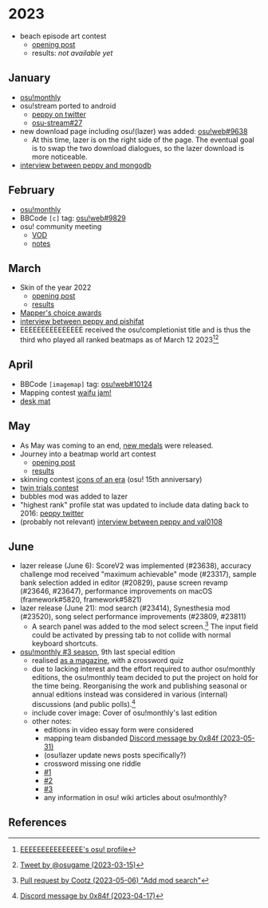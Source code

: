 # 2023

- beach episode art contest
  - [opening post](https://osu.ppy.sh/home/news/2023-06-20-beach-episode-art-contest)
  - results: *not available yet*

## January

- [osu!monthly](https://osu.ppy.sh/home/news/2023-02-10-osumonthly-7)
- osu!stream ported to android
  - [peppy on twitter](https://twitter.com/ppy/status/1613460209703456769)
  - [osu-stream#27](https://github.com/ppy/osu-stream/pull/27)
- new download page including osu!(lazer) was added: [osu!web#9638](https://github.com/ppy/osu-web/pull/9638)
  - At this time, lazer is on the right side of the page. The eventual goal is to swap the two download dialogues, so the lazer download is more noticeable.
- [interview between peppy and mongodb](https://twitter.com/ppy/status/1613534700295028739)

## February

- [osu!monthly](https://osu.ppy.sh/home/news/2023-03-02-osumonthly-8)
- BBCode `[c]` tag: [osu!web#9829](https://github.com/ppy/osu-web/pull/9829)
- osu! community meeting
  - [VOD](https://www.youtube.com/watch?v=idmI03A8jR8)
  - [notes](https://docs.google.com/document/d/13cMCrQN4vvaQFA59BmFHk6D7PH9fwT2ANmhkm5cmzxE/edit)

## March

- Skin of the year 2022
  - [opening post](https://osu.ppy.sh/home/news/2023-02-09-skin-of-the-year-2022)
  - [results](https://osu.ppy.sh/home/news/2023-03-05-skin-of-the-year-2022-results)
- [Mapper's choice awards](https://osu.ppy.sh/home/news/2023-03-03-mappers-choice-awards)
- [interview between peppy and pishifat](https://twitter.com/osugame/status/1636925240881348609)
- EEEEEEEEEEEEEEE received the osu!completionist title and is thus the third who played all ranked beatmaps as of March 12 2023[^completionist-profile][^completionist-tweet]

## April

- BBCode `[imagemap]` tag: [osu!web#10124](https://github.com/ppy/osu-web/pull/10124)
- Mapping contest [waifu jam!](https://osu.ppy.sh/home/news/2023-04-22-waifu-jam-map-battle-contest)
- [desk mat](https://twitter.com/osugame/status/1643288319860801536)

## May

- As May was coming to an end, [new medals](https://www.reddit.com/r/osugame/comments/13vma49/new_medals_are_out/) were released.
- Journey into a beatmap world art contest
  - [opening post](https://osu.ppy.sh/home/news/2023-04-21-journey-into-a-beatmap-world-voting-open)
  - [results](https://osu.ppy.sh/home/news/2023-05-01-journey-into-a-beatmap-world-contest-results)
- skinning contest [icons of an era](https://osu.ppy.sh/home/news/2023-05-10-skinning-contest-icons-of-an-era) (osu! 15th anniversary)
- [twin trials contest](https://osu.ppy.sh/home/news/2023-05-15-results-twin-trials-beatmapping-phase)
- bubbles mod was added to lazer
- "highest rank" profile stat was updated to include data dating back to 2016: [peppy twitter](https://twitter.com/ppy/status/1657250346291593217)
- (probably not relevant) [interview between peppy and val0108](https://www.youtube.com/watch?v=edD1fTBalQE)

## June

- lazer release (June 6): ScoreV2 was implemented (#23638), accuracy challenge mod received "maximum achievable" mode (#23317), sample bank selection added in editor (#20829), pause screen revamp (#23646, #23647), performance improvements on macOS (framework#5820, framework#5821)
- lazer release (June 21): mod search (#23414), Synesthesia mod (#23520), song select performance improvements (#23809, #23811)
  - A search panel was added to the mod select screen.[^mod-search] The input field could be activated by pressing tab to not collide with normal keyboard shortcuts.
- [osu!monthly #3 season](https://osu.ppy.sh/home/news/2023-06-26-osumonthly-9), 9th last special edition
  - realised [as a magazine](https://docs.google.com/viewerng/viewer?url=https://assets.ppy.sh/media/osu-monthly/2023-03/osu-monthly-2023-03.pdf), with a crossword quiz
  - due to lacking interest and the effort required to author osu!monthly editions, the osu!monthly team decided to put the project on hold for the time being. Reorganising the work and publishing seasonal or annual editions instead was considered in various (internal) discussions (and public polls).[^monthly-discord]<!--more sources in #osu-news/#osu-wiki?-->
  - include cover image: Cover of osu!monthly's last edition
  - other notes:
    - editions in video essay form were considered
    - mapping team disbanded [Discord message by 0x84f (2023-05-31)](https://discord.com/channels/188630481301012481/1003689172420276246/1113463478057971722)
    - (osu!lazer update news posts specifically?)
    - crossword missing one riddle
    - [#1](https://osu.ppy.sh/community/forums/topics/1772564?n=1)
    - [#2](https://docs.google.com/document/d/1vWSy64g8HxNsoEoL5uGVarH1cpYH0zWDRmmIoZyjOgY/edit)
    - [#3](https://www.reddit.com/r/osugame/comments/13wpu7g/what_content_do_you_want_to_see_in_the_news/?)
    - any information in osu! wiki articles about osu!monthly?

## References

[^completionist-profile]: [EEEEEEEEEEEEEEE's osu! profile](https://osu.ppy.sh/users/2927048)
[^completionist-tweet]: [Tweet by @osugame (2023-03-15)](https://twitter.com/osugame/status/1635888223590453250)

[^mod-search]: [Pull request by Cootz (2023-05-06) "Add mod search"](https://github.com/ppy/osu/pull/23414)
[^monthly-discord]: [Discord message by 0x84f (2023-04-17)](https://discord.com/channels/188630481301012481/1003689172420276246/1097626728328876062)
